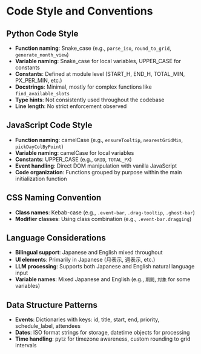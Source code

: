 # Code Style and Conventions

## Python Code Style
- **Function naming**: Snake_case (e.g., `parse_iso`, `round_to_grid`, `generate_month_view`)
- **Variable naming**: Snake_case for local variables, UPPER_CASE for constants
- **Constants**: Defined at module level (START_H, END_H, TOTAL_MIN, PX_PER_MIN, etc.)
- **Docstrings**: Minimal, mostly for complex functions like `find_available_slots`
- **Type hints**: Not consistently used throughout the codebase
- **Line length**: No strict enforcement observed

## JavaScript Code Style  
- **Function naming**: camelCase (e.g., `ensureTooltip`, `nearestGridMin`, `pickDayColByPoint`)
- **Variable naming**: camelCase for local variables
- **Constants**: UPPER_CASE (e.g., `GRID`, `TOTAL_PX`)
- **Event handling**: Direct DOM manipulation with vanilla JavaScript
- **Code organization**: Functions grouped by purpose within the main initialization function

## CSS Naming Convention
- **Class names**: Kebab-case (e.g., `.event-bar`, `.drag-tooltip`, `.ghost-bar`)
- **Modifier classes**: Using class combination (e.g., `.event-bar.dragging`)

## Language Considerations
- **Bilingual support**: Japanese and English mixed throughout
- **UI elements**: Primarily in Japanese (月表示, 週表示, etc.)
- **LLM processing**: Supports both Japanese and English natural language input
- **Variable names**: Mixed Japanese and English (e.g., `期間`, `対象` for some variables)

## Data Structure Patterns
- **Events**: Dictionaries with keys: id, title, start, end, priority, schedule_label, attendees
- **Dates**: ISO format strings for storage, datetime objects for processing
- **Time handling**: pytz for timezone awareness, custom rounding to grid intervals